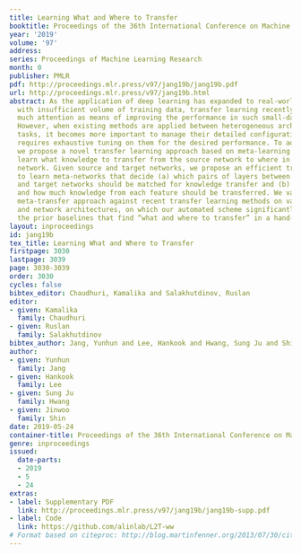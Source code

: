 ```yaml
---
title: Learning What and Where to Transfer
booktitle: Proceedings of the 36th International Conference on Machine Learning
year: '2019'
volume: '97'
address: 
series: Proceedings of Machine Learning Research
month: 0
publisher: PMLR
pdf: http://proceedings.mlr.press/v97/jang19b/jang19b.pdf
url: http://proceedings.mlr.press/v97/jang19b.html
abstract: As the application of deep learning has expanded to real-world problems
  with insufficient volume of training data, transfer learning recently has gained
  much attention as means of improving the performance in such small-data regime.
  However, when existing methods are applied between heterogeneous architectures and
  tasks, it becomes more important to manage their detailed configurations and often
  requires exhaustive tuning on them for the desired performance. To address the issue,
  we propose a novel transfer learning approach based on meta-learning that can automatically
  learn what knowledge to transfer from the source network to where in the target
  network. Given source and target networks, we propose an efficient training scheme
  to learn meta-networks that decide (a) which pairs of layers between the source
  and target networks should be matched for knowledge transfer and (b) which features
  and how much knowledge from each feature should be transferred. We validate our
  meta-transfer approach against recent transfer learning methods on various datasets
  and network architectures, on which our automated scheme significantly outperforms
  the prior baselines that find “what and where to transfer” in a hand-crafted manner.
layout: inproceedings
id: jang19b
tex_title: Learning What and Where to Transfer
firstpage: 3030
lastpage: 3039
page: 3030-3039
order: 3030
cycles: false
bibtex_editor: Chaudhuri, Kamalika and Salakhutdinov, Ruslan
editor:
- given: Kamalika
  family: Chaudhuri
- given: Ruslan
  family: Salakhutdinov
bibtex_author: Jang, Yunhun and Lee, Hankook and Hwang, Sung Ju and Shin, Jinwoo
author:
- given: Yunhun
  family: Jang
- given: Hankook
  family: Lee
- given: Sung Ju
  family: Hwang
- given: Jinwoo
  family: Shin
date: 2019-05-24
container-title: Proceedings of the 36th International Conference on Machine Learning
genre: inproceedings
issued:
  date-parts:
  - 2019
  - 5
  - 24
extras:
- label: Supplementary PDF
  link: http://proceedings.mlr.press/v97/jang19b/jang19b-supp.pdf
- label: Code
  link: https://github.com/alinlab/L2T-ww
# Format based on citeproc: http://blog.martinfenner.org/2013/07/30/citeproc-yaml-for-bibliographies/
---
```

